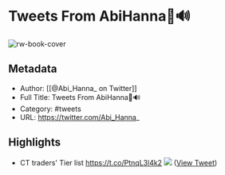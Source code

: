 # Tweets From AbiHanna🦇🔊

![rw-book-cover](https://pbs.twimg.com/profile_images/1696926282108354566/vlsQ9nh5.jpg)

## Metadata
- Author: [[@Abi_Hanna_ on Twitter]]
- Full Title: Tweets From AbiHanna🦇🔊
- Category: #tweets
- URL: https://twitter.com/Abi_Hanna_

## Highlights
- CT traders' Tier list https://t.co/PtnqL3l4k2
  ![](https://pbs.twimg.com/media/FyC8he3WwAkHftT.png) ([View Tweet](https://twitter.com/Abi_Hanna_/status/1666542095912300546))
